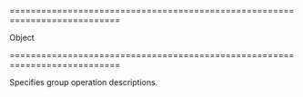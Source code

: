 ===========================================================================
<!--type-->Object<!--/type-->
===========================================================================

<!--shortDescription-->
Specifies group operation descriptions.
<!--/shortDescription-->

<!--fullDescription-->

<!--/fullDescription-->